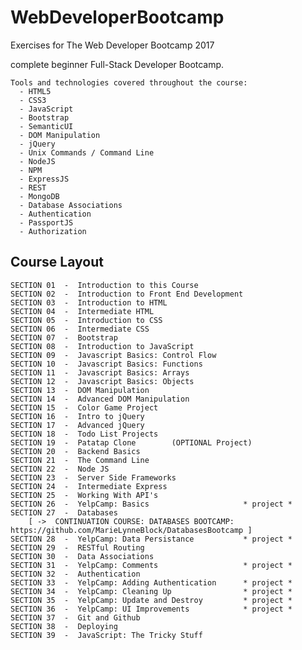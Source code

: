 # WebDeveloperBootcamp

Exercises for The Web Developer Bootcamp 2017

complete beginner Full-Stack Developer Bootcamp.

    Tools and technologies covered throughout the course:
      - HTML5
      - CSS3
      - JavaScript
      - Bootstrap
      - SemanticUI
      - DOM Manipulation
      - jQuery
      - Unix Commands / Command Line
      - NodeJS
      - NPM
      - ExpressJS
      - REST
      - MongoDB
      - Database Associations
      - Authentication
      - PassportJS
      - Authorization
      


## Course Layout

    SECTION 01  -  Introduction to this Course
    SECTION 02  -  Introduction to Front End Development
    SECTION 03  -  Introduction to HTML
    SECTION 04  -  Intermediate HTML
    SECTION 05  -  Introduction to CSS
    SECTION 06  -  Intermediate CSS
    SECTION 07  -  Bootstrap
    SECTION 08  -  Introduction to JavaScript
    SECTION 09  -  Javascript Basics: Control Flow
    SECTION 10  -  Javascript Basics: Functions
    SECTION 11  -  Javascript Basics: Arrays
    SECTION 12  -  Javascript Basics: Objects
    SECTION 13  -  DOM Manipulation
    SECTION 14  -  Advanced DOM Manipulation
    SECTION 15  -  Color Game Project
    SECTION 16  -  Intro to jQuery
    SECTION 17  -  Advanced jQuery
    SECTION 18  -  Todo List Projects
    SECTION 19  -  Patatap Clone        (OPTIONAL Project)
    SECTION 20  -  Backend Basics
    SECTION 21  -  The Command Line
    SECTION 22  -  Node JS
    SECTION 23  -  Server Side Frameworks
    SECTION 24  -  Intermediate Express
    SECTION 25  -  Working With API's
    SECTION 26  -  YelpCamp: Basics                     * project *
    SECTION 27  -  Databases
        [ ->  CONTINUATION COURSE: DATABASES BOOTCAMP: https://github.com/MarieLynneBlock/DatabasesBootcamp ]
    SECTION 28  -  YelpCamp: Data Persistance           * project *
    SECTION 29  -  RESTful Routing
    SECTION 30  -  Data Associations
    SECTION 31  -  YelpCamp: Comments                   * project *
    SECTION 32  -  Authentication
    SECTION 33  -  YelpCamp: Adding Authentication      * project *
    SECTION 34  -  YelpCamp: Cleaning Up                * project *
    SECTION 35  -  YelpCamp: Update and Destroy         * project *
    SECTION 36  -  YelpCamp: UI Improvements            * project *
    SECTION 37  -  Git and Github
    SECTION 38  -  Deploying
    SECTION 39  -  JavaScript: The Tricky Stuff
          
